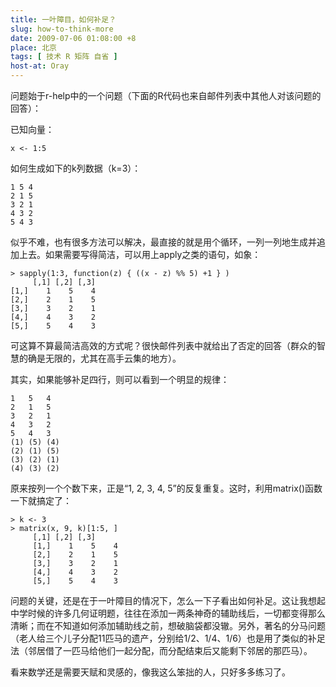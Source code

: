 ```yaml
---
title: 一叶障目，如何补足？
slug: how-to-think-more
date: 2009-07-06 01:08:00 +8
place: 北京
tags: [ 技术 R 矩阵 自省 ]
host-at: Oray
---
```

问题始于r-help中的一个问题（下面的R代码也来自邮件列表中其他人对该问题的回答）：

已知向量：

    x <- 1:5

如何生成如下的k列数据（k=3）：

    1 5 4
    2 1 5
    3 2 1
    4 3 2
    5 4 3

似乎不难，也有很多方法可以解决，最直接的就是用个循环，一列一列地生成并追加上去。如果需要写得简洁，可以用上apply之类的语句，如象：

    > sapply(1:3, function(z) { ((x - z) %% 5) +1 } )
         [,1] [,2] [,3]
    [1,]    1    5    4
    [2,]    2    1    5
    [3,]    3    2    1
    [4,]    4    3    2
    [5,]    5    4    3

可这算不算最简洁高效的方式呢？很快邮件列表中就给出了否定的回答（群众的智慧的确是无限的，尤其在高手云集的地方）。

其实，如果能够补足四行，则可以看到一个明显的规律：

    1   5   4
    2   1   5
    3   2   1
    4   3   2
    5   4   3
    (1) (5) (4)
    (2) (1) (5)
    (3) (2) (1)
    (4) (3) (2)

原来按列一个个数下来，正是“1, 2, 3, 4, 5”的反复重复。这时，利用matrix()函数一下就搞定了：

    > k <- 3
    > matrix(x, 9, k)[1:5, ]
         [,1] [,2] [,3]
         [1,]    1    5    4
         [2,]    2    1    5
         [3,]    3    2    1
         [4,]    4    3    2
         [5,]    5    4    3

问题的关键，还是在于一叶障目的情况下，怎么一下子看出如何补足。这让我想起中学时候的许多几何证明题，往往在添加一两条神奇的辅助线后，一切都变得那么清晰；而在不知道如何添加辅助线之前，想破脑袋都没辙。另外，著名的分马问题（老人给三个儿子分配11匹马的遗产，分别给1/2、1/4、1/6）也是用了类似的补足法（邻居借了一匹马给他们一起分配，而分配结束后又能剩下邻居的那匹马）。

看来数学还是需要天赋和灵感的，像我这么笨拙的人，只好多多练习了。
